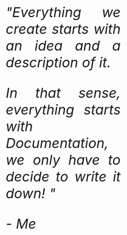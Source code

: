 <div style="font-style: italic; font-size: 36px; text-align: justify; width: 60%; margin: 0% 20% 0% 20%;">
"Everything we create starts with an idea and a description of it.

In that sense, everything starts with *Documentation*, we only have to decide to write it down!
"

\- Me
</div>
